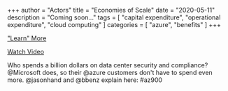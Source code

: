 +++
author = "Actors"
title = "Economies of Scale"
date = "2020-05-11"
description = "Coming soon..."
tags = [
    "capital expenditure",
    "operational expenditure",
    "cloud computing"
]
categories = [
    "azure",
    "benefits"
]
+++

["Learn" More](https://jhand.dev/20)

[Watch Video](https://twitter.com/i/status/1258199872429109248)

Who spends a billion dollars on data center security and compliance?  @Microsoft does, so their @azure customers don't have to spend even more.  @jasonhand and @bbenz explain here: #az900